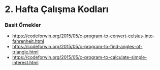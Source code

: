 # 2. Hafta Çalışma Kodları
### Basit Örnekler
- https://codeforwin.org/2015/05/c-program-to-convert-celsius-into-fahrenheit.html
- https://codeforwin.org/2015/05/c-program-to-find-angles-of-triangle.html
- https://codeforwin.org/2015/05/c-program-to-calculate-simple-interest.html
